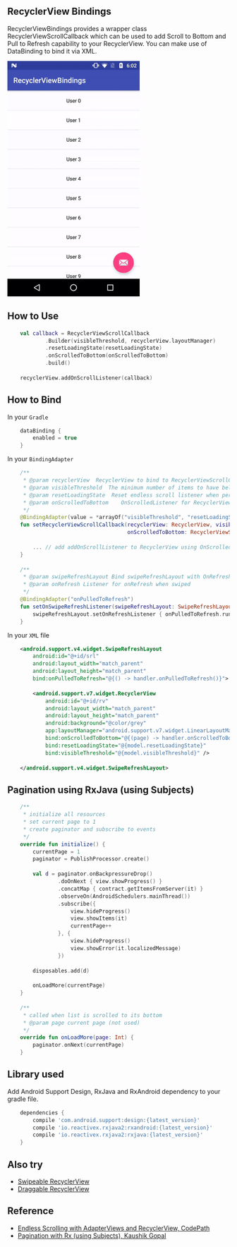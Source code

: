 ## RecyclerView Bindings

RecyclerViewBindings provides a wrapper class RecyclerViewScrollCallback which can be used to add Scroll to Bottom and Pull to Refresh capability to your RecyclerView. You can make use of DataBinding to bind it via XML.

<img src="./README_images/recyclerview_bindings.gif" width="300" height="534"/>

## How to Use

```kotlin
    val callback = RecyclerViewScrollCallback
            .Builder(visibleThreshold, recyclerView.layoutManager)
            .resetLoadingState(resetLoadingState)
            .onScrolledToBottom(onScrolledToBottom)
            .build()

    recyclerView.addOnScrollListener(callback)
```

## How to Bind

In your `Gradle`

```groovy
    dataBinding {
        enabled = true
    }
```

In your `BindingAdapter`

```kotlin
    /**
     * @param recyclerView  RecyclerView to bind to RecyclerViewScrollCallback
     * @param visibleThreshold  The minimum number of items to have below your current scroll position before loading more.
     * @param resetLoadingState  Reset endless scroll listener when performing a new search
     * @param onScrolledToBottom    OnScrolledListener for RecyclerView scrolled
     */
    @BindingAdapter(value = *arrayOf("visibleThreshold", "resetLoadingState", "onScrolledToBottom"), requireAll = false)
    fun setRecyclerViewScrollCallback(recyclerView: RecyclerView, visibleThreshold: Int, resetLoadingState: Boolean,
                                      onScrolledToBottom: RecyclerViewScrollCallback.OnScrolledListener) {

		... // add addOnScrollListener to RecyclerView using OnScrolledListener as above
    }

    /**
     * @param swipeRefreshLayout Bind swipeRefreshLayout with OnRefreshListener
     * @param onRefresh Listener for onRefresh when swiped
     */
    @BindingAdapter("onPulledToRefresh")
    fun setOnSwipeRefreshListener(swipeRefreshLayout: SwipeRefreshLayout, onPulledToRefresh: Runnable) {
        swipeRefreshLayout.setOnRefreshListener { onPulledToRefresh.run() }
    }
```

In your `XML` file

```xml
    <android.support.v4.widget.SwipeRefreshLayout
        android:id="@+id/srl"
        android:layout_width="match_parent"
        android:layout_height="match_parent"
        bind:onPulledToRefresh="@{() -> handler.onPulledToRefresh()}">

        <android.support.v7.widget.RecyclerView
            android:id="@+id/rv"
            android:layout_width="match_parent"
            android:layout_height="match_parent"
            android:background="@color/grey"
            app:layoutManager="android.support.v7.widget.LinearLayoutManager"
            bind:onScrolledToBottom="@{(page) -> handler.onScrolledToBottom(page)}"
            bind:resetLoadingState="@{model.resetLoadingState}"
            bind:visibleThreshold="@{model.visibleThreshold}" />

    </android.support.v4.widget.SwipeRefreshLayout>
```

## Pagination using RxJava (using Subjects)

```kotlin
    /**
     * initialize all resources
     * set current page to 1
     * create paginator and subscribe to events
     */
    override fun initialize() {
        currentPage = 1
        paginator = PublishProcessor.create()

        val d = paginator.onBackpressureDrop()
                .doOnNext { view.showProgress() }
                .concatMap { contract.getItemsFromServer(it) }
                .observeOn(AndroidSchedulers.mainThread())
                .subscribe({
                    view.hideProgress()
                    view.showItems(it)
                    currentPage++
                }, {
                    view.hideProgress()
                    view.showError(it.localizedMessage)
                })

        disposables.add(d)

        onLoadMore(currentPage)
    }

    /**
     * called when list is scrolled to its bottom
     * @param page current page (not used)
     */
    override fun onLoadMore(page: Int) {
        paginator.onNext(currentPage)
    }
```

## Library used

Add Android Support Design, RxJava and RxAndroid dependency to your gradle file.

```groovy
    dependencies {
        compile 'com.android.support:design:{latest_version}'
        compile 'io.reactivex.rxjava2:rxandroid:{latest_version}'
        compile 'io.reactivex.rxjava2:rxjava:{latest_version}'
    }
```

## Also try

- [Swipeable RecyclerView](https://github.com/chetdeva/swipeablerecyclerview)
- [Draggable RecyclerView](https://github.com/chetdeva/draggablerecyclerview)

## Reference

- [Endless Scrolling with AdapterViews and RecyclerView, CodePath](https://github.com/codepath/android_guides/wiki/Endless-Scrolling-with-AdapterViews-and-RecyclerView)
- [Pagination with Rx (using Subjects), Kaushik Gopal](https://github.com/kaushikgopal/RxJava-Android-Samples#14-pagination-with-rx-using-subjects)